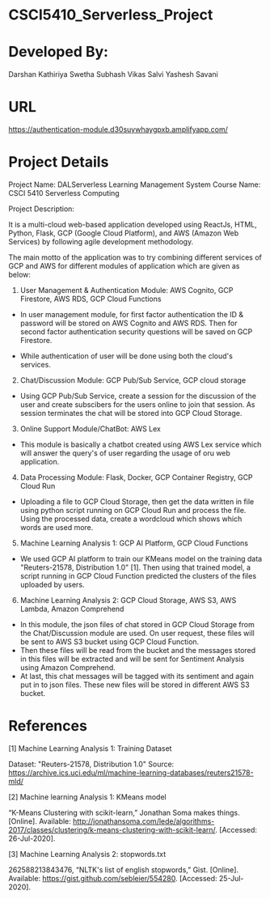 # CSCI5410_Serverless_Project

# Developed By:

Darshan Kathiriya
Swetha Subhash
Vikas Salvi
Yashesh Savani

# URL 
https://authentication-module.d30suywhaygpxb.amplifyapp.com/

# Project Details

Project Name: DALServerless Learning Management System
Course Name: CSCI 5410 Serverless Computing

Project Description:

It is a multi-cloud web-based application developed using ReactJs, HTML, Python, Flask, GCP (Google Cloud Platform), and AWS (Amazon Web Services) by following agile development methodology.

The main motto of the application was to try combining different services of GCP and AWS for different modules of application which are given as below:

1) User Management & Authentication Module: AWS Cognito, GCP Firestore, AWS RDS, GCP Cloud Functions
 - In user management module, for first factor authentication the ID & password will be stored on AWS Cognito and AWS RDS. Then for second factor authentication security questions will be saved on GCP Firestore.	

 - While authentication of user will be done using both the cloud's services. 
 
2) Chat/Discussion Module: GCP Pub/Sub Service, GCP cloud storage
 - Using GCP Pub/Sub Service, create a session for the discussion of the user and create subscibers for the users online to join that session. As session terminates the chat will be stored into GCP Cloud Storage.

3) Online Support Module/ChatBot: AWS Lex
 - This module is basically a chatbot created using AWS Lex service which will answer the query's of user regarding the usage of oru web application.

4) Data Processing Module: Flask, Docker, GCP Container Registry, GCP Cloud Run
 - Uploading a file to GCP Cloud Storage, then get the data written in file using python script running on GCP Cloud Run and process the file. Using the processed data, create a wordcloud which shows which words are used more.

5) Machine Learning Analysis 1: GCP AI Platform, GCP Cloud Functions
 - We used GCP AI platform to train our KMeans model on the training data "Reuters-21578, Distribution 1.0" [1]. Then using that trained model, a script running in GCP Cloud Function predicted the clusters of the files uploaded by users.

6) Machine Learning Analysis 2: GCP Cloud Storage, AWS S3, AWS Lambda, Amazon Comprehend
 - In this module, the json files of chat stored in GCP Cloud Storage from the Chat/Discussion module are used. On user request, these files will be sent to AWS S3 bucket using GCP Cloud Function. 
 - Then these files will be read from the bucket and the messages stored in this files will be extracted and will be sent for Sentiment Analysis using Amazon Comprehend. 
 - At last, this chat messages will be tagged with its sentiment and again put in to json files. These new files will be stored in different AWS S3 bucket.

# References 

[1] Machine Learning Analysis 1: Training Dataset
 
Dataset: "Reuters-21578, Distribution 1.0"
Source: https://archive.ics.uci.edu/ml/machine-learning-databases/reuters21578-mld/ 

[2] Machine learning Analysis 1: KMeans model

“K-Means Clustering with scikit-learn,” Jonathan Soma makes things. [Online]. Available: http://jonathansoma.com/lede/algorithms-2017/classes/clustering/k-means-clustering-with-scikit-learn/. [Accessed: 26-Jul-2020].

[3] Machine Learning Analysis 2: stopwords.txt

262588213843476, “NLTK's list of english stopwords,” Gist. [Online]. Available:
https://gist.github.com/sebleier/554280. [Accessed: 25-Jul-2020].


